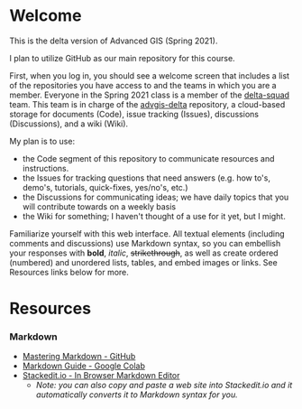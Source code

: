 # Welcome
This is the delta version of Advanced GIS (Spring 2021).

I plan to utilize GitHub as our main repository for this course. 

First, when you log in, you should see a welcome screen that includes a list of the repositories you have access to and the teams in which you are a member.
Everyone in the Spring 2021 class is a member of the [delta-squad](https://github.com/orgs/cga-wm/teams/delta-squad) team.
This team is in charge of the [advgis-delta](https://github.com/cga-wm/advgis-delta) repository, a cloud-based storage for documents (Code), issue tracking (Issues), discussions (Discussions), and a wiki (Wiki).

My plan is to use: 

* the Code segment of this repository to communicate resources and instructions.
* the Issues for tracking questions that need answers (e.g. how to's, demo's, tutorials, quick-fixes, yes/no's, etc.)
* the Discussions for communicating ideas; we have daily topics that you will contribute towards on a weekly basis
* the Wiki for something; I haven't thought of a use for it yet, but I might.

Familiarize yourself with this web interface.
All textual elements (including comments and discussions) use Markdown syntax, so you can embellish your responses with **bold**, *italic*, ~~strikethrough~~, as well as create ordered (numbered) and unordered lists, tables, and embed images or links.
See Resources links below for more.

# Resources 

### Markdown
* [Mastering Markdown - GitHub](https://guides.github.com/features/mastering-markdown/)
* [Markdown Guide - Google Colab](https://colab.research.google.com/notebooks/markdown_guide.ipynb)
* [Stackedit.io - In Browser Markdown Editor](https://stackedit.io/)
    - _Note: you can also copy and paste a web site into Stackedit.io and it automatically converts it to Markdown syntax for you._
